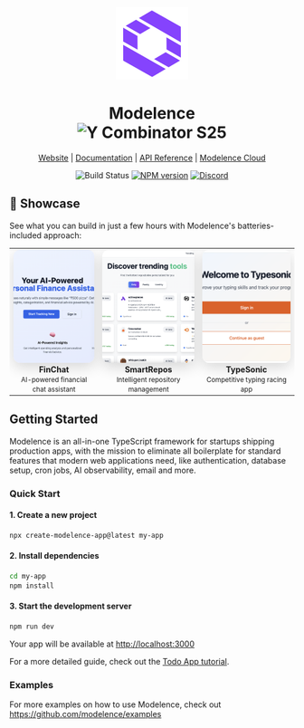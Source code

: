 <div align="center">
  <a href="https://modelence.com">
    <picture>
      <source media="(prefers-color-scheme: dark)" srcset="/packages/modelence/static/modelence.png" />
      <img alt="Modelence logo" src="/packages/modelence/static/modelence.png" height="128" />
    </picture>
  </a>
  <h1>
    Modelence<br />
  <img alt="Y Combinator S25" src="https://img.shields.io/badge/Combinator-S25-orange?logo=ycombinator&labelColor=white" />
  </h1>
  
  [Website](https://modelence.com) | [Documentation](https://docs.modelence.com) | [API Reference](https://docs.modelence.com/api-reference) | [Modelence Cloud](https://cloud.modelence.com)

  ![Build Status](https://github.com/modelence/modelence/actions/workflows/build.yml/badge.svg)
  <a href="https://www.npmjs.com/package/modelence"><img alt="NPM version" src="https://img.shields.io/npm/v/modelence.svg" /></a>
  [![Discord](https://img.shields.io/discord/1386659657535455253?label=Discord&logo=discord&logoColor=white&labelColor=5865F2&cacheSeconds=30)](https://discord.gg/ghxu5PDnkZ)
</div>

## 🚀 Showcase

See what you can build in just a few hours with Modelence's batteries-included approach:

<div align="center">
  <table>
    <tr>
      <td align="center">
        <a href="https://finchat.modelence.app/" target="_blank">
          <img src="assets/finchat-preview.png" alt="FinChat" style="width: 300px; height: 200px; object-fit: cover; border-radius: 12px; box-shadow: 0 8px 25px rgba(0, 0, 0, 0.15); transition: transform 0.2s ease, box-shadow 0.2s ease;" />
        </a>
        <br />
        <strong>FinChat</strong>
        <br />
        <small>AI-powered financial chat assistant</small>
      </td>
      <td align="center">
        <a href="https://smartrepos.modelence.app/" target="_blank">
          <img src="assets/smartrepos-preview.png" alt="SmartRepos" style="width: 300px; height: 200px; object-fit: cover; border-radius: 12px; box-shadow: 0 8px 25px rgba(0, 0, 0, 0.15); transition: transform 0.2s ease, box-shadow 0.2s ease;" />
        </a>
        <br />
        <strong>SmartRepos</strong>
        <br />
        <small>Intelligent repository management</small>
      </td>
      <td align="center">
        <a href="https://typesonic.modelence.app/" target="_blank">
          <img src="assets/typesonic-preview.png" alt="TypeSonic" style="width: 300px; height: 200px; object-fit: cover; border-radius: 12px; box-shadow: 0 8px 25px rgba(0, 0, 0, 0.15); transition: transform 0.2s ease, box-shadow 0.2s ease;" />
        </a>
        <br />
        <strong>TypeSonic</strong>
        <br />
        <small>Competitive typing racing app</small>
      </td>
    </tr>
  </table>
</div>

## Getting Started
Modelence is an all-in-one TypeScript framework for startups shipping production apps, with the mission to eliminate all boilerplate for standard features that modern web applications need, like authentication, database setup, cron jobs, AI observability, email and more.

### Quick Start

#### 1. Create a new project
```bash
npx create-modelence-app@latest my-app
```

#### 2. Install dependencies
```bash
cd my-app
npm install
```

#### 3. Start the development server
```bash
npm run dev
```

Your app will be available at [http://localhost:3000](http://localhost:3000)


For a more detailed guide, check out the [Todo App tutorial](https://docs.modelence.com/tutorial).

### Examples

For more examples on how to use Modelence, check out https://github.com/modelence/examples